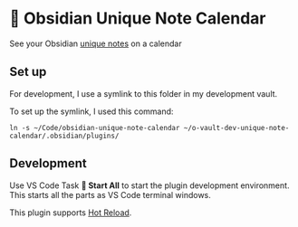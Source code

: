 # 📒 Obsidian Unique Note Calendar

See your Obsidian [unique notes](https://help.obsidian.md/Plugins/Unique+note+creator) on a calendar

## Set up

For development, I use a symlink to this folder in my development vault.

To set up the symlink, I used this command:

```
ln -s ~/Code/obsidian-unique-note-calendar ~/o-vault-dev-unique-note-calendar/.obsidian/plugins/
```

## Development

Use VS Code Task **🚀 Start All** to start the plugin development environment. This starts all the parts as VS Code terminal windows.

This plugin supports [Hot Reload](https://github.com/pjeby/hot-reload).
